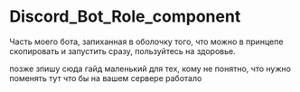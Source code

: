 # Discord_Bot_Role_component

Часть моего бота, запиханная в оболочку того, что можно в принцепе скопировать и запустить сразу, пользуйтесь на здоровье.

позже зпишу сюда гайд маленький для тех, кому не понятно, что нужно поменять тут что бы на вашем сервере работало
